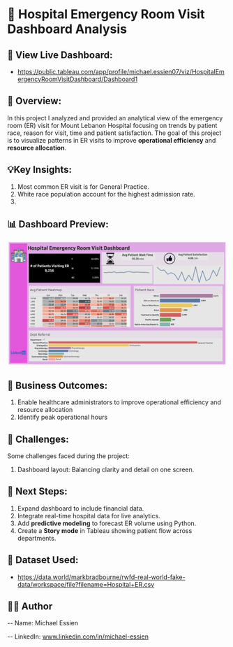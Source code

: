 # 🏥 Hospital Emergency Room Visit Dashboard Analysis 

## 🔗 View Live Dashboard:

- https://public.tableau.com/app/profile/michael.essien07/viz/HospitalEmergencyRoomVisitDashboard/Dashboard1


 ## 📘 Overview: 

In this project I analyzed and provided an analytical view of the emergency room (ER) visit for Mount Lebanon Hospital focusing on trends by patient race, reason for visit, time and patient satisfaction. The goal of this project is to visualize patterns in ER visits to improve **operational efficiency** and **resource allocation**.


## 💡Key Insights: 

1. Most common ER visit is for General Practice.
2. White race population account for the highest admission rate.
3. 


## 📊 Dashboard Preview:
![Dashboard Overview](https://github.com/Mickeymickz/Hospital-ER-Visit-Dashboard-Analysis/blob/main/Hospital-ER-Visit-Dashboard-Analysis%3AScreenshots/Dasboard%20Overview.png)

## 🚀 Business Outcomes:

1. Enable healthcare administrators to improve operational efficiency and resource allocation
2. Identify peak operational hours


## 🚧 Challenges: 

Some challenges faced during the project:
1. Dashboard layout: Balancing clarity and detail on one screen.


## 🧩 Next Steps: 

1. Expand dashboard to include financial data.
2. Integrate real-time hospital data for live analytics.
2. Add **predictive modeling** to forecast ER volume using Python.
3. Create a **Story mode** in Tableau showing patient flow across departments.


## 📁 Dataset Used:
- https://data.world/markbradbourne/rwfd-real-world-fake-data/workspace/file?filename=Hospital+ER.csv


## 🧑‍💻 Author

-- Name: Michael Essien

-- LinkedIn: www.linkedin.com/in/michael-essien  
